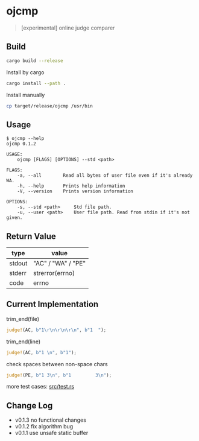 # ojcmp

> [experimental] online judge comparer

## Build

```bash
cargo build --release
```

Install by cargo

```bash
cargo install --path .
```

Install manually

```bash
cp target/release/ojcmp /usr/bin
```

## Usage

```
$ ojcmp --help
ojcmp 0.1.2

USAGE:
    ojcmp [FLAGS] [OPTIONS] --std <path>

FLAGS:
    -a, --all        Read all bytes of user file even if it's already WA.
    -h, --help       Prints help information
    -V, --version    Prints version information

OPTIONS:
    -s, --std <path>     Std file path.
    -u, --user <path>    User file path. Read from stdin if it's not given.
```

## Return Value

| type   | value              |
| ------ | ------------------ |
| stdout | "AC" / "WA" / "PE" |
| stderr | strerror(errno)    |
| code   | errno              |

## Current Implementation

trim_end(file)

```rust
judge!(AC, b"1\r\n\r\n\r\n", b"1  ");
```

trim_end(line)

```rust
judge!(AC, b"1 \n", b"1");
```

check spaces between non-space chars

```rust
judge!(PE, b"1 3\n", b"1         3\n");
```

more test cases: [src/test.rs](https://github.com/Nugine/ojcmp/tree/master/src/test.rs)

## Change Log

+ v0.1.3 no functional changes
+ v0.1.2 fix algorithm bug
+ v0.1.1 use unsafe static buffer